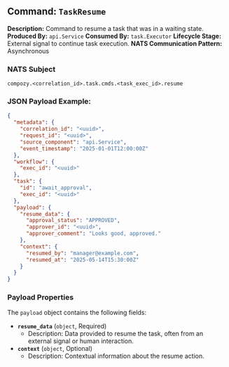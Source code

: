 ## Command: `TaskResume`

**Description:** Command to resume a task that was in a waiting state.
**Produced By:** `api.Service`
**Consumed By:** `task.Executor`
**Lifecycle Stage:** External signal to continue task execution.
**NATS Communication Pattern:** Asynchronous

### NATS Subject

`compozy.<correlation_id>.task.cmds.<task_exec_id>.resume`

### JSON Payload Example:

```json
{
  "metadata": {
    "correlation_id": "<uuid>",
    "request_id": "<uuid>",
    "source_component": "api.Service",
    "event_timestamp": "2025-01-01T12:00:00Z"
  },
  "workflow": {
    "exec_id": "<uuid>"
  },
  "task": {
    "id": "await_approval",
    "exec_id": "<uuid>"
  },
  "payload": {
    "resume_data": {
      "approval_status": "APPROVED",
      "approver_id": "<uuid>",
      "approver_comment": "Looks good, approved."
    },
    "context": {
      "resumed_by": "manager@example.com",
      "resumed_at": "2025-05-14T15:30:00Z"
    }
  }
}
```

### Payload Properties

The `payload` object contains the following fields:
-   **`resume_data`** (`object`, Required)
    -   Description: Data provided to resume the task, often from an external signal or human interaction.
-   **`context`** (`object`, Optional)
    -   Description: Contextual information about the resume action.
